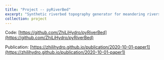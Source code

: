 ```yaml
---
title: "Project -- pyRiverBed"
excerpt: "Synthetic riverbed topography generator for meandering rivers. <br/><img src='/images/straight_migration0.gif'>"
collection: project
---
```


Code: [https://github.com/ZhiLiHydro/pyRiverBed](https://github.com/ZhiLiHydro/pyRiverBed) 

Publication: [https://zhilihydro.github.io/publication/2020-10-01-paper1](https://zhilihydro.github.io/publication/2020-10-01-paper1)